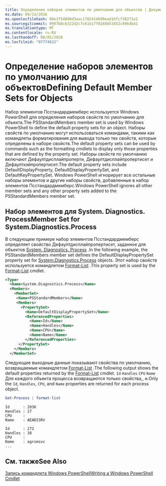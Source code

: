 ```yaml
---
title: Определение наборов элементов по умолчанию для объектов | Документация Майкрософт
ms.date: 09/13/2016
ms.openlocfilehash: 80e1f54890d3aac1702414699ead16fcf38271e1
ms.sourcegitcommit: 0907b8c6322d2c7c61b17f8168d53452c8964b41
ms.translationtype: MT
ms.contentlocale: ru-RU
ms.lasthandoff: 08/05/2020
ms.locfileid: "87774632"
---
```

# <a name="defining-default-member-sets-for-objects"></a><span data-ttu-id="614af-102">Определение наборов элементов по умолчанию для объектов</span><span class="sxs-lookup"><span data-stu-id="614af-102">Defining Default Member Sets for Objects</span></span>

<span data-ttu-id="614af-103">Набор элементов Псстандардмемберс используется Windows PowerShell для определения наборов свойств по умолчанию для объекта.</span><span class="sxs-lookup"><span data-stu-id="614af-103">The PSStandardMembers member set is used by Windows PowerShell to define the default property sets for an object.</span></span> <span data-ttu-id="614af-104">Наборы свойств по умолчанию могут использоваться командами, такими как командлеты форматирования для вывода только тех свойств, которые определены в наборе свойств.</span><span class="sxs-lookup"><span data-stu-id="614af-104">The default property sets can be used by commands such as the formatting cmdlets to display only those properties that are defined by the property set.</span></span> <span data-ttu-id="614af-105">Наборы свойств по умолчанию включают Дефаултдисплайпроперти, Дефаултдисплайпропертисет и Дефаулткэйпропертисет.</span><span class="sxs-lookup"><span data-stu-id="614af-105">The default property sets include DefaultDisplayProperty, DefaultDisplayPropertySet, and DefaultKeyPropertySet.</span></span> <span data-ttu-id="614af-106">Windows PowerShell игнорирует все остальные наборы элементов и другие наборы свойств, добавленные в набор элементов Псстандардмемберс.</span><span class="sxs-lookup"><span data-stu-id="614af-106">Windows PowerShell ignores all other member sets and any other property sets added to the PSStandardMembers member set.</span></span>

## <a name="member-set-for-systemdiagnosticsprocess"></a><span data-ttu-id="614af-107">Набор элементов для System. Diagnostics. Process</span><span class="sxs-lookup"><span data-stu-id="614af-107">Member Set for System.Diagnostics.Process</span></span>

<span data-ttu-id="614af-108">В следующем примере набор элементов Псстандардмемберс определяет свойство Дефаултдисплайпропертисет, заданное для объектов [System. Diagnostics. Process](/dotnet/api/System.Diagnostics.Process) .</span><span class="sxs-lookup"><span data-stu-id="614af-108">In the following example, the PSStandardMembers member set defines the DefaultDisplayPropertySet property set for [System.Diagnostics.Process](/dotnet/api/System.Diagnostics.Process) objects.</span></span> <span data-ttu-id="614af-109">Этот набор свойств используется командлетом [Format-List](/powershell/module/Microsoft.PowerShell.Utility/Format-List) .</span><span class="sxs-lookup"><span data-stu-id="614af-109">This property set is used by the [Format-List](/powershell/module/Microsoft.PowerShell.Utility/Format-List) cmdlet.</span></span>

```xml
<Type>
  <Name>System.Diagnostics.Process</Name>
  <Members>
    <MemberSet>
     <Name>PSStandardMembers</Name>
     <Members>
       <PropertySet>
         <Name>DefaultDisplayPropertySet</Name>
         <ReferencedProperties>
           <Name>Id</Name>
           <Name>Handles</Name>
           <Name>CPU</Name>
           <Name>Name</Name>
         </ReferencedProperties>
      </PropertySet>
    </Members>
  </MemberSet>
```

<span data-ttu-id="614af-110">Следующие выходные данные показывают свойства по умолчанию, возвращаемые командлетом [Format-List](/powershell/module/Microsoft.PowerShell.Utility/Format-List) .</span><span class="sxs-lookup"><span data-stu-id="614af-110">The following output shows the default properties returned by the [Format-List](/powershell/module/Microsoft.PowerShell.Utility/Format-List) cmdlet.</span></span> <span data-ttu-id="614af-111">`Id` `Handles` `CPU` `Name` Для каждого объекта процесса возвращаются только свойства,, и.</span><span class="sxs-lookup"><span data-stu-id="614af-111">Only the `Id`, `Handles`, `CPU`, and `Name` properties are returned for each process object.</span></span>

```powershell
Get-Process | format-list
```

```output
Id      : 2036
Handles : 27
CPU     :
Name    : AEADISRV

Id      : 272
Handles : 38
CPU     :
Name    : agrsmsvc
...
```

## <a name="see-also"></a><span data-ttu-id="614af-112">См. также</span><span class="sxs-lookup"><span data-stu-id="614af-112">See Also</span></span>

[<span data-ttu-id="614af-113">Запись командлета Windows PowerShell</span><span class="sxs-lookup"><span data-stu-id="614af-113">Writing a Windows PowerShell Cmdlet</span></span>](./writing-a-windows-powershell-cmdlet.md)
